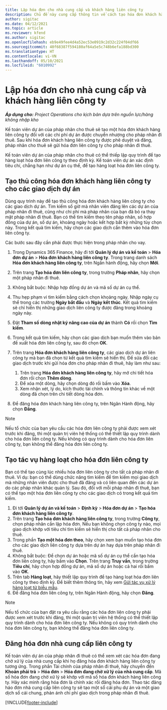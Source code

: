 ```yaml
---
title: Lập hóa đơn cho nhà cung cấp và khách hàng liên công ty
description: Chủ đề này cung cấp thông tin về cách tạo hóa đơn khách hàng liên công ty và hóa đơn nhà cung cấp.
author: sigitac
ms.date: 04/12/2021
ms.topic: article
ms.reviewer: kfend
ms.author: sigitac
ms.openlocfilehash: eb9e49fee4d4a52ec53e0919c2d32c224f04df66
ms.sourcegitcommit: 40f68387f594180af64a5e5c748b6efa188bd300
ms.translationtype: HT
ms.contentlocale: vi-VN
ms.lasthandoff: 05/10/2021
ms.locfileid: "6010992"
---
```

# <a name="create-intercompany-customer-and-vendor-invoices"></a>Lập hóa đơn cho nhà cung cấp và khách hàng liên công ty

_**Áp dụng cho:** Project Operations cho kịch bản dựa trên nguồn lực/hàng không nhập kho_

Kế toán viên dự án của pháp nhân cho thuê sẽ tạo một hóa đơn khách hàng liên công ty đối với các chi phí dự án được chuyển nhượng cho pháp nhân đi thuê. Sau khi hóa đơn khách hàng liên công ty được phê duyệt và đăng, pháp nhân cho thuê sẽ gửi hóa đơn liên công ty cho pháp nhân đi thuê.

Kế toán viên dự án của pháp nhân cho thuê có thể thiếp lập quy trình để tạo hàng loạt hóa đơn liên công ty theo định kỳ. Kế toán viên dự án xác định tiêu chí, chẳng hạn như dự án cụ thể, để tạo hàng loạt hóa đơn liên công ty.

## <a name="manually-create-an-intercompany-customer-invoice-for-project-transactions"></a>Tạo thủ công hóa đơn khách hàng liên công ty cho các giao dịch dự án 

Dùng quy trình này để tạo thủ công hóa đơn khách hàng liên công ty cho các giao dịch dự án. Tìm kiếm số giờ mà nhân viên đăng lên các dự án của pháp nhân đi thuê, cũng như chi phí mà pháp nhân của bạn đã bỏ ra thay mặt pháp nhân đi thuê. Bạn có thể tìm kiếm theo tên pháp nhân, số hợp đồng của dự án, số dự án, khoảng ngày hoặc kết hợp bất kỳ những tùy chọn này. Trong kết quả tìm kiếm, hãy chọn các giao dịch cần thêm vào hóa đơn liên công ty. 

Các bước sau đây cần phải được thực hiện trong pháp nhân cho vay. 

1. Trong Dynamics 365 Finance, hãy đi tới **Quản lý dự án và kế toán** > **Hóa đơn dự án** > **Hóa đơn khách hàng liên công ty**. Trong trang danh sách **Hóa đơn khách hàng liên công ty**, trên Ngăn hành động, hãy chọn **Mới**.
2. Trên trang **Tạo hóa đơn liên công ty**, trong trường **Pháp nhân**, hãy chọn một pháp nhân đi thuê.
3. Không bắt buộc: Nhập hợp đồng dự án và mã số dự án cụ thể.
4. Thu hẹp phạm vi tìm kiếm bằng cách chọn khoảng ngày. Nhập ngày cụ thể trong các trường **Ngày bắt đầu** và **Ngày kết thúc**. Kết quả tìm kiếm sẽ chỉ hiển thị những giao dịch liên công ty được đăng trong khoảng ngày này.
5. Đặt **Tham số dòng nhật ký nâng cao của dự án** thành **Có** rồi chọn **Tìm kiếm**.
6. Trong kết quả tìm kiếm, hãy chọn các giao dịch bạn muốn thêm vào bản đề xuất hóa đơn liên công ty, sau đó chọn **OK**.
7. Trên trang **Hóa đơn khách hàng liên công ty**, các giao dịch dự án liên công ty mà bạn đã chọn từ kết quả tìm kiếm sẽ hiển thị. Để sửa đổi các giao dịch trước khi gửi hóa đơn cho pháp nhân đi thuê, hãy làm như sau:
  
    1. Trên trang **Hóa đơn khách hàng liên công ty**, hãy mở chi tiết hóa đơn rồi chọn **Thêm dòng**.
    2. Để xóa một dòng, hãy chọn dòng đó rồi bấm vào **Xóa**.
    3. Xem nhận xét, lý do, kích thước tài chính và thông tin khác về một dòng đã chọn trên chi tiết dòng hóa đơn.
    
8. Để đăng hóa đơn khách hàng liên công ty, trên Ngăn Hành động, hãy chọn **Đăng**.

> [!NOTE]
> Nếu tổ chức của bạn yêu cầu các hóa đơn liên công ty phải được xem xét trước khi đăng, thì một quản trị viên hệ thống có thể thiết lập quy trình dành cho hóa đơn liên công ty. Nếu không có quy trình dành cho hóa đơn liên công ty, bạn không thể đăng hóa đơn liên công ty.

## <a name="create-a-batch-job-for-intercompany-invoices"></a>Tạo tác vụ hàng loạt cho hóa đơn liên công ty

Bạn có thể tạo cùng lúc nhiều hóa đơn liên công ty cho tất cả pháp nhân đi thuê. Ví dụ: bạn có thể dùng chức năng tìm kiếm để tìm kiếm mọi giao dịch mà những nhân viên được cho thuê đã đăng và có liên quan đến các dự án do các pháp nhân khác quản lý. Sau đó, đối với mỗi pháp nhân đi thuê, bạn có thể tạo một hóa đơn liên công ty cho các giao dịch có trong kết quả tìm kiếm.

1. Đi tới **Quản lý dự án và kế toán** > **Định kỳ** > **Hóa đơn dự án** > **Tạo hóa đơn khách hàng liên công ty**.
2. Trên trang **Tạo hóa đơn khách hàng liên công ty**, trong trường **Công ty**, chọn pháp nhân cần lập hóa đơn. Nếu bạn không chọn công ty nào, mọi giao dịch khớp với tiêu chí tìm kiếm sẽ hiển thị cho tất cả pháp nhân cho thuê.
3. Trong phần **Tạo một hóa đơn theo**, hãy chọn xem bạn muốn tạo hóa đơn cho các giao dịch liên công ty dựa trên dự án hay dựa trên pháp nhân đi thuê.
4. Không bắt buộc: Để chọn dự án hoặc mã số dự án cụ thể cần tạo hóa đơn liên công ty, hãy bấm vào **Chọn**. Trên trang **Truy vấn**, trong trường **Tiêu chí**, hãy chọn hợp đồng dự án, mã số dự án hoặc cả hai rồi bấm vào **OK**.
5. Trên tab **Hàng loạt**, hãy thiết lập quy trình để tạo hàng loạt hóa đơn liên công ty theo định kỳ. Để biết thêm thông tin, hãy xem [Gửi tác vụ xử lý hàng loạt từ biểu mẫu](/dynamicsax-2012/appuser-itpro/submit-a-batch-processing-job-from-a-form).
6. Để đăng hóa đơn liên công ty, trên Ngăn Hành động, hãy chọn **Đăng**.

> [!NOTE]
> Nếu tổ chức của bạn đặt ra yêu cầu rằng các hóa đơn liên công ty phải được xem xét trước khi đăng, thì một quản trị viên hệ thống có thể thiết lập quy trình dành cho hóa đơn liên công ty. Nếu không có quy trình dành cho hóa đơn liên công ty, bạn không thể đăng hóa đơn liên công ty.

## <a name="post-the-intercompany-vendor-invoice"></a>Đăng hóa đơn nhà cung cấp liên công ty

Kế toán viên dự án của pháp nhân đi thuê có thể xem xét các hóa đơn đang chờ xử lý của nhà cung cấp khi họ đăng hóa đơn khách hàng liên công ty tương ứng. Trong phần Tài chính của pháp nhân đi thuê, hãy chuyển đến **Khoản phải trả** > **Hóa đơn** > **Hóa đơn đang chờ xử lý của nhà cung cấp**. Mã số hóa đơn đang chờ xử lý sẽ khớp với mã số hóa đơn khách hàng liên công ty. Hãy xác minh rằng hóa đơn là chính xác rồi đăng hóa đơn. Thao tác đăng háo đơn nhà cung cấp liên công ty sẽ tạo một sổ cái phụ dự án và một giao dịch sổ cái chung, phản ánh chi phí giao dịch trong pháp nhân đi thuê.


[!INCLUDE[footer-include](../includes/footer-banner.md)]
